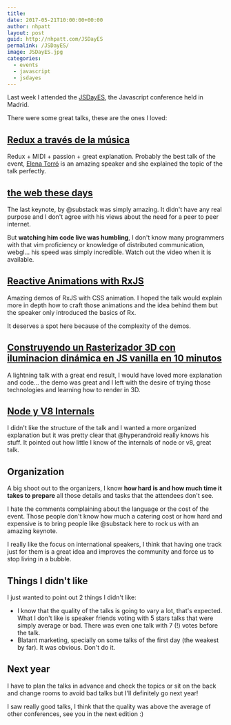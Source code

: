 ```yaml
---
title: 
date: 2017-05-21T10:00:00+00:00
author: nhpatt
layout: post
guid: http://nhpatt.com/JSDayES
permalink: /JSDayES/
image: JSDayES.jpg
categories:
  - events
  - javascript
  - jsdayes
---
```


Last week I attended the [JSDayES](http://2017.jsday.es/), the Javascript conference held in Madrid.

There were some great talks, these are the ones I loved:

## [Redux a través de la música](http://2017.jsday.es/#5740078466859008/106094003)

Redux + MIDI + passion + great explanation. Probably the best talk of the event, [Elena Torró](https://twitter.com/eletorro) is an amazing speaker and she explained the topic of the talk 
perfectly.

## [the web these days](http://2017.jsday.es/#5740078466859008/97864001)

The last keynote, by @substack was simply amazing. It didn't have any real purpose and I don't agree with his views about the need for a peer to peer internet. 

But **watching him code live was humbling**, I don't know many programmers with that vim proficiency or knowledge of distributed communication, webgl... his speed was simply incredible. 
 Watch out the video when it is available.

## [Reactive Animations with RxJS](http://2017.jsday.es/#5740078466859008/97854002)

Amazing demos of RxJS with CSS animation. I hoped the talk would explain more in depth how to craft those animations and the idea behind them but the speaker only introduced the basics of Rx. 

It deserves a spot here because of the complexity of the demos. 

## [Construyendo un Rasterizador 3D con iluminacion dinámica en JS vanilla en 10 minutos](http://2017.jsday.es/#5642674782601216/105114001)

A lightning talk with a great end result, I would have loved more explanation and code... the demo was great and I left with the desire of trying those technologies and learning how to render in 3D.

## [Node y V8 Internals](http://2017.jsday.es/#5740078466859008/97064001)

I didn't like the structure of the talk and I wanted a more organized explanation but it was pretty clear that @hyperandroid really knows his stuff. 
It pointed out how little I know of the internals of node or v8, great talk.


## Organization

A big shoot out to the organizers, I know **how hard is and how much time it takes to prepare** all those details and tasks that the attendees don't see.

I hate the comments complaining about the language or the cost of the event. Those people don't know how much a catering cost or how hard and expensive is to bring people like @substack here to rock us with an amazing keynote.

I really like the focus on international speakers, I think that having one track just for them is a great idea and improves the community and force us to stop living in a bubble.

## Things I didn't like

I just wanted to point out 2 things I didn't like:

* I know that the quality of the talks is going to vary a lot, that's expected. What I don't like is speaker friends voting with 5 stars talks that were simply average or bad. 
There was even one talk with 7 (!) votes before the talk.
* Blatant marketing, specially on some talks of the first day (the weakest by far). It was obvious. Don't do it.

## Next year

I have to plan the talks in advance and check the topics or sit on the back and change rooms to avoid bad talks but I'll definitely go next year!

I saw really good talks, I think that the quality was above the average of other conferences, see you in the next edition :)
